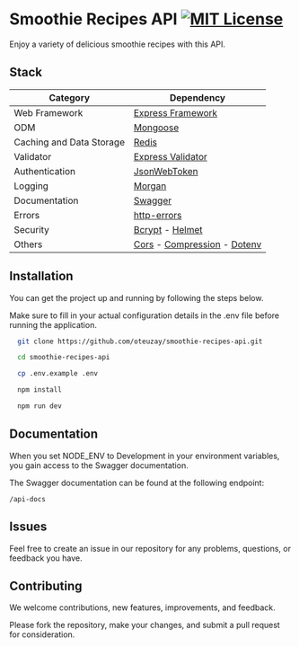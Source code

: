 # Smoothie Recipes API [![MIT License](https://img.shields.io/badge/License-MIT-green.svg)](https://github.com/oteuzay/smoothie-recipes-api/blob/main/LICENSE)

Enjoy a variety of delicious smoothie recipes with this API.

## Stack

| Category             | Dependency                                                                                   |
|----------------------|----------------------------------------------------------------------------------------------|
| Web Framework        | [Express Framework](https://expressjs.com/)                                                 |
| ODM                  | [Mongoose](https://mongoosejs.com/)                                                         |
| Caching and Data Storage | [Redis](https://redis.com/)                                                             |
| Validator            | [Express Validator](https://express-validator.github.io/docs)                                |
| Authentication       | [JsonWebToken](https://www.npmjs.com/package/jsonwebtoken)                                  |
| Logging              | [Morgan](https://github.com/expressjs/morgan)                                               |
| Documentation        | [Swagger](https://swagger.io/)                                                             |
| Errors               | [http-errors](https://github.com/jshttp/http-errors)                                         |
| Security             | [Bcrypt](https://www.npmjs.com/package/bcrypt) - [Helmet](https://helmetjs.github.io/)         |
| Others               | [Cors](https://www.npmjs.com/package/cors) - [Compression](https://www.npmjs.com/package/compression) - [Dotenv](https://github.com/motdotla/dotenv) |

## Installation

You can get the project up and running by following the steps below.

Make sure to fill in your actual configuration details in the .env file before running the application.

```sh
  git clone https://github.com/oteuzay/smoothie-recipes-api.git
```

```sh
  cd smoothie-recipes-api
```

```sh
  cp .env.example .env
```

```sh
  npm install
```

```sh
  npm run dev
```

## Documentation

When you set NODE_ENV to Development in your environment variables, you gain access to the Swagger documentation.

The Swagger documentation can be found at the following endpoint:

`/api-docs`

## Issues

Feel free to create an issue in our repository for any problems, questions, or feedback you have.

## Contributing

We welcome contributions, new features, improvements, and feedback.

Please fork the repository, make your changes, and submit a pull request for consideration.
